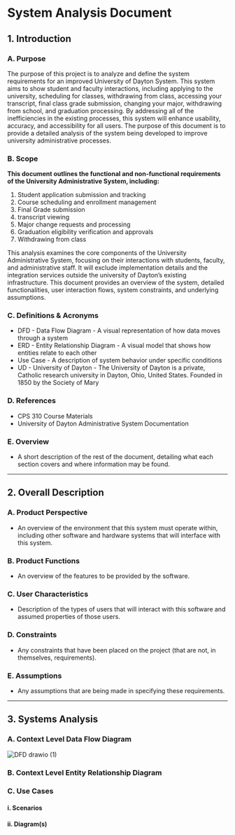 # System Analysis Document

## 1. Introduction

### A. Purpose
The purpose of this project is to analyze and define the system requirements for an improved University of Dayton System. This system aims to show student and faculty interactions, including applying to the university, scheduling for classes, withdrawing from class, accessing your transcript, final class grade submission, changing your major, withdrawing from school, and graduation processing. By addressing all of the inefficiencies in the existing processes, this system will enhance usability, accuracy, and accessibility for all users. The purpose of this document is to provide a detailed analysis of the system being developed to improve university administrative processes. 


### B. Scope
**This document outlines the functional and non-functional requirements of the University Administrative System, including:**
  
1. Student application submission and tracking
2. Course scheduling and enrollment management
3. Final Grade submission
4. transcript viewing
5. Major change requests and processing
6. Graduation eligibility verification and approvals 
7. Withdrawing from class


This analysis examines the core components of the University Administrative System, focusing on their interactions with students, faculty, and administrative staff. It will exclude implementation details and the integration services outside the university of Dayton’s existing infrastructure. This document provides an overview of the system, detailed functionalities, user interaction flows, system constraints, and underlying assumptions.


### C. Definitions & Acronyms

- DFD - Data Flow Diagram - A visual representation of how data moves through a system
- ERD - Entity Relationship Diagram - A visual model that shows how entities relate to each other
- Use Case - A description of system behavior under specific conditions 
- UD - University of Dayton - The University of Dayton is a private, Catholic research university in Dayton, Ohio, United States. Founded in 1850 by the Society of Mary


### D. References
- CPS 310 Course Materials
- University of Dayton Administrative System Documentation

### E. Overview
- A short description of the rest of the document, detailing what each section covers and where information may be found.

---

## 2. Overall Description

### A. Product Perspective
- An overview of the environment that this system must operate within, including other software and hardware systems that will interface with this system.

### B. Product Functions
- An overview of the features to be provided by the software.

### C. User Characteristics
- Description of the types of users that will interact with this software and assumed properties of those users.

### D. Constraints
- Any constraints that have been placed on the project (that are not, in themselves, requirements).

### E. Assumptions
- Any assumptions that are being made in specifying these requirements.

---

## 3. Systems Analysis

### A. Context Level Data Flow Diagram

![DFD drawio (1)](https://github.com/user-attachments/assets/38aabe71-4d8f-427b-b843-465b02097d8c)


### B. Context Level Entity Relationship Diagram

### C. Use Cases
#### i. Scenarios
#### ii. Diagram(s)
